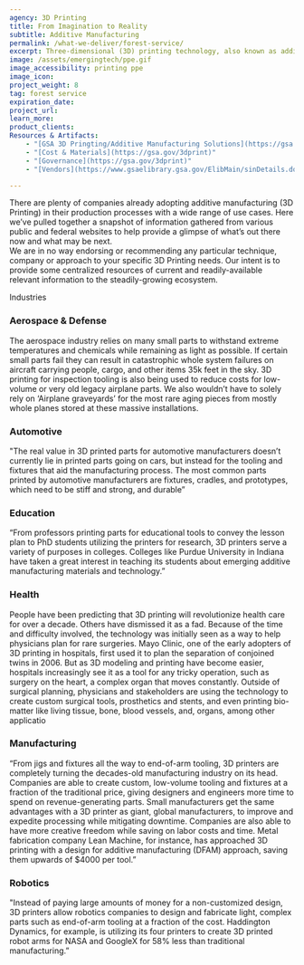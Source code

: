 ```yaml
---
agency: 3D Printing
title: From Imagination to Reality
subtitle: Additive Manufacturing
permalink: /what-we-deliver/forest-service/
excerpt: Three-dimensional (3D) printing technology, also known as additive manufacturing, is expected to mature substantially in the coming decades to allow the use of new materials, faster production speeds, and lower costs.
image: /assets/emergingtech/ppe.gif
image_accessibility: printing ppe
image_icon:
project_weight: 8
tag: forest service
expiration_date:
project_url:
learn_more:
product_clients:
Resources & Artifacts:  
    - "[GSA 3D Pringting/Additive Manufacturing Solutions](https://gsa.gov/3dprint)"
    - "[Cost & Materials](https://gsa.gov/3dprint)"
    - "[Governance](https://gsa.gov/3dprint)"
    - "[Vendors](https://www.gsaelibrary.gsa.gov/ElibMain/sinDetails.do?scheduleNumber=MAS&specialItemNumber=333249&executeQuery=YES)"

---
```


There are plenty of companies already adopting additive manufacturing (3D Printing) in their production processes with a wide range of use cases. 
Here we’ve pulled together a snapshot of information gathered from various public and federal websites to help provide a glimpse of what’s out there now and what may be next.  
We are in no way endorsing or recommending any particular technique, company or approach to your specific 3D Printing needs.  Our intent is to provide some centralized resources of current and readily-available relevant information to the steadily-growing ecosystem.

<div class="small-caps">Industries</div>

### Aerospace & Defense
The aerospace industry relies on many small parts to withstand extreme temperatures and chemicals while remaining as light as possible. If certain small parts fail they can result in catastrophic whole system failures on aircraft carrying people, cargo, and other items 35k feet in the sky. 3D printing for inspection tooling is also being used to reduce costs for low-volume or very old legacy airplane parts. We also wouldn’t have to solely rely on ‘Airplane graveyards’ for the most rare aging pieces from mostly whole planes stored at these massive installations. 

### Automotive
"The real value in 3D printed parts for automotive manufacturers doesn’t currently lie in printed parts going on cars, but instead for the tooling and fixtures that aid the manufacturing process. The most common parts printed by automotive manufacturers are fixtures, cradles, and prototypes, which need to be stiff and strong, and durable”

### Education
“From professors printing parts for educational tools to convey the lesson plan to PhD students utilizing the printers for research, 3D printers serve a variety of purposes in colleges. Colleges like Purdue University in Indiana have taken a great interest in teaching its students about emerging additive manufacturing materials and technology.”

### Health
People have been predicting that 3D printing will revolutionize health care for over a decade.  Others have dismissed it as a fad. Because of the time and difficulty involved, the technology was initially seen as a way to help physicians plan for rare surgeries. Mayo Clinic, one of the early adopters of 3D printing in hospitals, first used it to plan the separation of conjoined twins in 2006.
But as 3D modeling and printing have become easier, hospitals increasingly see it as a tool for any tricky operation, such as surgery on the heart, a complex organ that moves constantly.  Outside of surgical planning, physicians and stakeholders are using the technology to create custom surgical tools, prosthetics and stents, and even printing bio-matter like living tissue, bone, blood vessels, and, organs, among other applicatio

### Manufacturing
“From jigs and fixtures all the way to end-of-arm tooling, 3D printers are completely turning the decades-old manufacturing industry on its head. Companies are able to create custom, low-volume tooling and fixtures at a fraction of the traditional price, giving designers and engineers more time to spend on revenue-generating parts. Small manufacturers get the same advantages with a 3D printer as giant, global manufacturers, to improve and expedite processing while mitigating downtime. Companies are also able to have more creative freedom while saving on labor costs and time. Metal fabrication company Lean Machine, for instance, has approached 3D printing with a design for additive manufacturing (DFAM) approach, saving them upwards of $4000 per tool.”

### Robotics
"Instead of paying large amounts of money for a non-customized design, 3D printers allow robotics companies to design and fabricate light, complex parts such as end-of-arm tooling at a fraction of the cost. Haddington Dynamics, for example, is utilizing its four printers to create 3D printed robot arms for NASA and GoogleX for 58% less than traditional manufacturing.”
